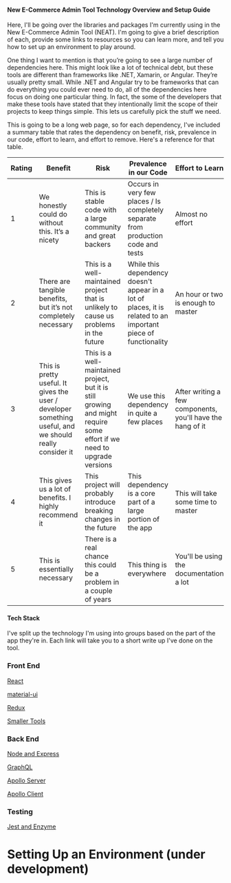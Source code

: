#### New E-Commerce Admin Tool Technology Overview and Setup Guide

Here, I'll be going over the libraries and packages I'm currently using in the New E-Commerce Admin Tool (NEAT). I'm going to give a brief description of each, provide some links to resources so you can learn more, and tell you how to set up an environment to play around.

One thing I want to mention is that you’re going to see a large number of dependencies here. This might look like a lot of technical debt, but these tools are different than frameworks like .NET, Xamarin, or Angular. They’re usually pretty small. While .NET and Angular try to be frameworks that can do everything you could ever need to do, all of the dependencies here focus on doing one particular thing. In fact, the some of the developers that make these tools have stated that they intentionally limit the scope of their projects to keep things simple. This lets us carefully pick the stuff we need.

This is going to be a long web page, so for each dependency, I've included a summary table that rates the dependency on benefit, risk, prevalence in our code, effort to learn, and effort to remove. Here's a reference for that table.

| Rating | Benefit                                                                                                 | Risk                                                                                                                    | Prevalence in our Code                                                                                        | Effort to Learn                                            | Effort to Remove                                     |
| ------ | ------------------------------------------------------------------------------------------------------- | ----------------------------------------------------------------------------------------------------------------------- | ------------------------------------------------------------------------------------------------------------- | ---------------------------------------------------------- | ---------------------------------------------------- |
| 1      | We honestly could do without this. It’s a nicety                                                        | This is stable code with a large community and great backers                                                            | Occurs in very few places / Is completely separate from production code and tests                             | Almost no effort                                           | We can delete this on a whim, at any point in time   |
| 2      | There are tangible benefits, but it’s not completely necessary                                          | This is a well-maintained project that is unlikely to cause us problems in the future                                   | While this dependency doesn't appear in a lot of places, it is related to an important piece of functionality | An hour or two is enough to master                         | Minimal code change to remove                        |
| 3      | This is pretty useful. It gives the user / developer something useful, and we should really consider it | This is a well-maintained project, but it is still growing and might require some effort if we need to upgrade versions | We use this dependency in quite a few places                                                                  | After writing a few components, you'll have the hang of it | This could take a sprint or two to remove            |
| 4      | This gives us a lot of benefits. I highly recommend it                                                  | This project will probably introduce breaking changes in the future                                                     | This dependency is a core part of a large portion of the app                                                  | This will take some time to master                         | Removing this is a large effort                      |
| 5      | This is essentially necessary                                                                           | There is a real chance this could be a problem in a couple of years                                                     | This thing is everywhere                                                                                      | You'll be using the documentation a lot                    | If you remove this you might as well rewrite the app |

#### Tech Stack

I've split up the technology I'm using into groups based on the part of the app they're in. Each link will take you to a short write up I've done on the tool.

### Front End

[React]()

[material-ui]()

[Redux](https://jacksondr5.github.io/redux)

[Smaller Tools]()

### Back End

[Node and Express](https://jacksondr5.github.io/nodeExpress)

[GraphQL](https://jacksondr5.github.io/graphql)

[Apollo Server](https://jacksondr5.github.io/apolloServer)

[Apollo Client](https://jacksondr5.github.io/apolloClient)

### Testing

[Jest and Enzyme](https://jacksondr5.github.io/testing)

# Setting Up an Environment (under development)
